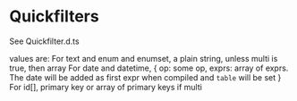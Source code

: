 # Quickfilters

See Quickfilter.d.ts

values are:
  For text and enum and enumset, a plain string, unless multi is true, then array
  For date and datetime, { op: some op, exprs: array of exprs. The date will be added as first expr when compiled and `table` will be set }
  For id[], primary key or array of primary keys if multi
